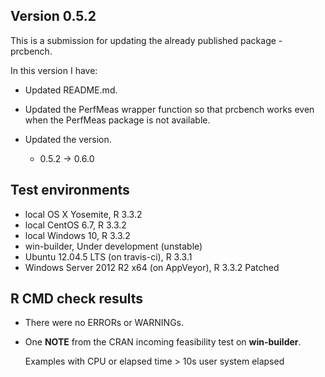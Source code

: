 ## Version 0.5.2
This is a submission for updating the already published package - prcbench.

In this version I have:

* Updated README.md.

* Updated the PerfMeas wrapper function so that prcbench works even when the PerfMeas package is not available.

* Updated the version.
    * 0.5.2 -> 0.6.0
    
## Test environments
* local OS X Yosemite, R 3.3.2
* local CentOS 6.7, R 3.3.2
* local Windows 10, R 3.3.2
* win-builder, Under development (unstable)
* Ubuntu 12.04.5 LTS (on travis-ci), R 3.3.1
* Windows Server 2012 R2 x64 (on AppVeyor), R 3.3.2 Patched

## R CMD check results
* There were no ERRORs or WARNINGs.

* One **NOTE** from the CRAN incoming feasibility test on **win-builder**.
      
    Examples with CPU or elapsed time > 10s user system elapsed

      